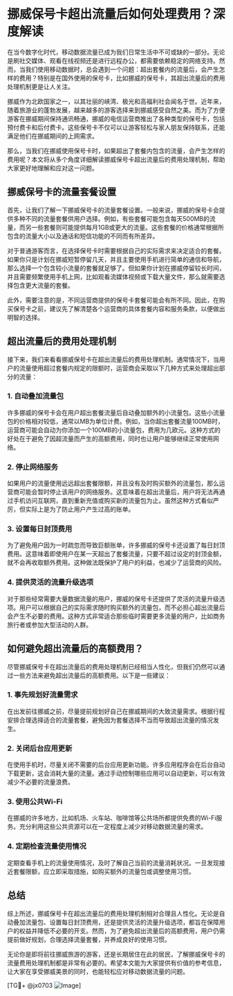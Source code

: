 # 挪威保号卡超出流量后如何处理费用？深度解读

在当今数字化时代，移动数据流量已成为我们日常生活中不可或缺的一部分。无论是刷社交媒体、观看在线视频还是进行远程办公，都需要依赖稳定的网络支持。然而，当我们使用移动数据时，总会遇到一个问题：超出套餐内的流量后，会产生怎样的费用？特别是在国外使用的保号卡，比如挪威的保号卡，其超出流量后的费用处理机制更是让人关注。

挪威作为北欧国家之一，以其壮丽的峡湾、极光和高福利社会闻名于世。近年来，随着旅游业的蓬勃发展，越来越多的游客选择来到挪威感受自然之美。而为了方便游客在挪威期间保持通讯畅通，挪威的电信运营商推出了各种类型的保号卡，包括预付费卡和后付费卡。这些保号卡不仅可以让游客轻松与家人朋友保持联系，还能满足他们在挪威期间的上网需求。

那么，当我们在挪威使用保号卡时，如果超出了套餐内包含的流量，会产生怎样的费用呢？本文将从多个角度详细解读挪威保号卡超出流量后的费用处理机制，帮助大家更好地理解和应对这一问题。

## 挪威保号卡的流量套餐设置

首先，让我们了解一下挪威保号卡的流量套餐设置。一般来说，挪威的保号卡会提供多种不同的流量套餐供用户选择。例如，有些套餐可能包含每天500MB的流量，而另一些套餐则可能提供每月1GB或更大的流量。这些套餐的价格通常根据所包含的流量大小以及通话和短信功能的不同而有所差异。

对于普通游客而言，在选择保号卡时需要根据自己的实际需求来决定适合的套餐。如果你只是计划在挪威短暂停留几天，并且主要使用手机进行简单的通信和导航，那么选择一个包含较小流量的套餐就足够了。但如果你计划在挪威停留较长时间，并且需要频繁使用手机上网，比如观看流媒体视频或下载大量文件，那么就需要选择包含更大流量的套餐。

此外，需要注意的是，不同运营商提供的保号卡套餐可能会有所不同。因此，在购买保号卡之前，建议先了解清楚各个运营商的具体套餐内容和服务条款，以便做出明智的选择。

## 超出流量后的费用处理机制

接下来，我们来看看挪威保号卡在超出流量后的费用处理机制。通常情况下，当用户的流量使用超过套餐内规定的限额时，运营商会采取以下几种方式来处理超出部分的流量：

### 1. 自动叠加流量包

许多挪威的保号卡会在用户超出套餐流量后自动叠加额外的小流量包。这些小流量包的价格相对较低，通常以MB为单位计费。例如，当你超出套餐流量100MB时，运营商可能会自动为你添加一个100MB的小流量包，费用为几欧元。这种方式的好处在于避免了因超流量而产生的高额费用，同时也让用户能够继续正常使用网络。

### 2. 停止网络服务

如果用户的流量使用远远超出套餐限额，并且没有及时购买额外的流量包，那么运营商可能会暂时停止该用户的网络服务。这意味着在超出流量后，用户将无法再通过手机访问互联网，直到重新充值或购买新的流量包为止。虽然这种方式看似严厉，但实际上是为了防止用户产生过高的账单。

### 3. 设置每日封顶费用

为了避免用户因为一时疏忽而导致巨额账单，许多挪威的保号卡还设置了每日封顶费用。这意味着即使用户在某一天超出了套餐流量，只要不超过设定的封顶金额，就不会再收取额外费用。这种做法既保护了用户的利益，也减少了运营商的风险。

### 4. 提供灵活的流量升级选项

对于那些经常需要大量数据流量的用户，挪威的保号卡还提供了灵活的流量升级选项。用户可以根据自己的实际需求随时购买额外的流量包，而不必担心超出流量后会产生不必要的费用。这种方式非常适合那些临时需要更多流量的用户，比如商务旅行者或参加大型活动的人群。

## 如何避免超出流量后的高额费用？

尽管挪威保号卡在超出流量后的费用处理机制已经相当人性化，但我们仍然可以通过一些方法来避免超出流量后的高额费用。以下是一些建议：

### 1. 事先规划好流量需求

在出发前往挪威之前，尽量提前规划好自己在挪威期间的大致流量需求。根据行程安排合理选择适合的流量套餐，避免因为套餐选择不当而导致超出流量的情况发生。

### 2. 关闭后台应用更新

在使用手机时，尽量关闭不需要的后台应用更新功能。许多应用程序会在后台自动下载更新，这会消耗大量的流量。通过手动控制哪些应用可以自动更新，可以有效减少不必要的流量浪费。

### 3. 使用公共Wi-Fi

在挪威的许多地方，比如机场、火车站、咖啡馆等公共场所都提供免费的Wi-Fi服务。充分利用这些公共资源可以在一定程度上减少对移动数据流量的需求。

### 4. 定期检查流量使用情况

定期查看手机上的流量使用情况，及时了解自己当前的流量消耗状况。一旦发现接近套餐限额，应立即采取措施，如购买额外的流量包或调整使用习惯。

## 总结

综上所述，挪威保号卡在超出流量后的费用处理机制相对合理且人性化。无论是自动叠加流量包、设置每日封顶费用，还是提供灵活的流量升级选项，都旨在保障用户的权益并降低不必要的开支。然而，为了避免超出流量后的高额费用，用户仍需提前做好规划，合理选择流量套餐，并养成良好的使用习惯。

无论你是即将前往挪威旅游的游客，还是长期居住在此的居民，了解挪威保号卡的流量费用处理机制都是非常有必要的。希望本文能为大家提供有价值的参考信息，让大家在享受挪威美景的同时，也能轻松应对移动数据流量的问题。

[TG💪+ @jx0703 ![Image](https://github.com/user-attachments/assets/dbca1d08-cadb-493c-b0ec-ad6f7a83f270)]